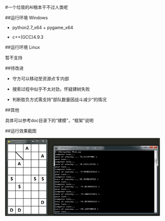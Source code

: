 #一个垃圾的AI根本干不过人类呢

##运行环境 Windows

*	python2.7_x64 + pygame_x64

*	c++(GCC)4.9.3

##运行环境 Linux

暂不支持

##待改进

*	守方可以移动至资源点‘$’内部

*	搜索过程中似乎不太对劲，怀疑建树失败

*	判断胜负方式需支持”部队数量因战斗减少“的情况

##其他

具体可以参考doc目录下的“建模”，“框架”说明

##运行效果截图

![效果图](pic/view.png)